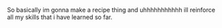 So basically im gonna make a recipe thing and uhhhhhhhhhhh ill reinforce all my skills that i have learned so far.